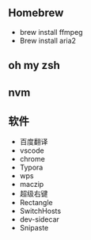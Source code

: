 ## Homebrew

- brew install ffmpeg
- Brew install aria2

## oh my zsh

## nvm

## 软件

- 百度翻译
- vscode
- chrome
- Typora
- wps
- maczip
- 超级右键
- Rectangle
- SwitchHosts
- dev-sidecar
- Snipaste
